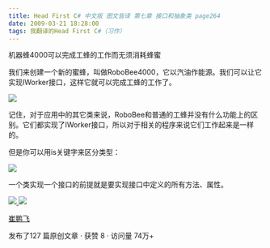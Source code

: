 ```yaml
---
title: Head First C# 中文版 图文皆译 第七章 接口和抽象类 page264
date: 2009-03-21 18:28:00
tags: 我翻译的Head First C#（习作）
---
```

机器蜂4000可以完成工蜂的工作而无须消耗蜂蜜

  

我们来创建一个新的蜜蜂，叫做RoboBee4000，它以汽油作能源。我们可以让它实现IWorker接口，这样它就可以完成工蜂的工作了。

  

![](https://p-blog.csdn.net/images/p_blog_csdn_net/cuipengfei1/EntryImages/20090321/2009-03-21_18-05-04.jpg)

记住，对于应用中的其它类来说，RoboBee和普通的工蜂并没有什么功能上的区别。它们都实现了IWorker接口，所以对于相关的程序来说它们工作起来是一样的。

  

但是你可以用is关键字来区分类型：

  

![](https://p-blog.csdn.net/images/p_blog_csdn_net/cuipengfei1/EntryImages/20090321/2009-03-21_18-16-50.jpg)

一个类实现一个接口的前提就是要实现接口中定义的所有方法、属性。



[ ![](https://profile.csdnimg.cn/5/2/5/3_cuipengfei1)
![](https://g.csdnimg.cn/static/user-reg-year/1x/11.png)
](https://blog.csdn.net/cuipengfei1)

[ 崔鹏飞 ](https://blog.csdn.net/cuipengfei1)

发布了127 篇原创文章  ·  获赞 8  ·  访问量 74万+

